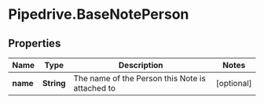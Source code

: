 # Pipedrive.BaseNotePerson

## Properties

Name | Type | Description | Notes
------------ | ------------- | ------------- | -------------
**name** | **String** | The name of the Person this Note is attached to | [optional] 


